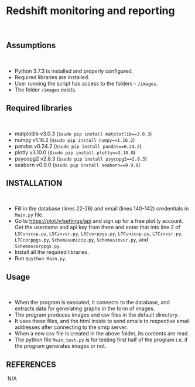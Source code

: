 # Redshift monitoring and reporting
​
## Assumptions
​
- Python 3.7.3 is installed and properly configured.
- Required libraries are installed.
- User running the script has access to the folders  - `/images`.
- The folder `/images` exists.

## Required libraries
​
- matplotlib v3.0.3 (`$sudo pip install matplotlib==3.0.3`)
- numpy v1.16.2 (`$sudo pip install numpy==1.16.2`)
- pandas v0.24.2 (`$sudo pip install pandas==0.24.2`)
- plotly v3.10.0 (`$sudo pip install plotly==3.10.0`)
- psycopg2 v2.8.3 (`$sudo pip install psycopg2==2.8.3`)
- seaborn v0.9.0 (`$sudo pip install seaborn==0.9.0`)
​
## INSTALLATION
​
- Fill in the database (lines 22-26) and email (lines 140-142) credentials in `Main.py` file.
- Go to https://plot.ly/settings/api and sign up for a free plot.ly account. Get the username and api key from there and enter that into line 2 of `LSCuniccp.py`, `LSCinvsr.py`, `LSCcorppgs.py`, `LTCuniccp.py`, `LTCinvsr.py`, `LTCcorppgs.py`, `Schemasuniccp.py`, `Schemasinvsr.py`, and `Schemascorppgs.py`.
- Install all the required libraries. 
- Run `$python Main.py`.
​
## Usage
​
- When the program is executed, it connects to the database, and extracts data for generating graphs in the form of images.
- The program produces images and csv files in the default directory.
- It uses these files, and the html inside to send emails to respective email addresses after connecting to the smtp server. 
- When a new csv file is created in the above folder, its contents are read.
- The python file `Main_test.py` is for testing first half of the program i.e. if the program generates images or not.

## REFERENCES
​
N/A
